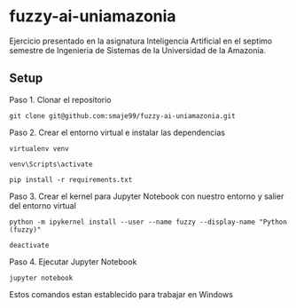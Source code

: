 # fuzzy-ai-uniamazonia

Ejercicio presentado en la asignatura Inteligencia Artificial en el septimo semestre de Ingenieria de Sistemas de la Universidad de la Amazonia.

## Setup
Paso 1. Clonar el repositorio
```
git clone git@github.com:smaje99/fuzzy-ai-uniamazonia.git
```

Paso 2. Crear el entorno virtual e instalar las dependencias
```
virtualenv venv
```
```
venv\Scripts\activate
```
```
pip install -r requirements.txt
```

Paso 3. Crear el kernel para Jupyter Notebook con nuestro entorno y salier del entorno virtual
```
python -m ipykernel install --user --name fuzzy --display-name "Python (fuzzy)"
```
```
deactivate
```

Paso 4. Ejecutar Jupyter Notebook
```
jupyter notebook
```

Estos comandos estan establecido para trabajar en Windows
